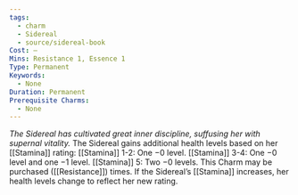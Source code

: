 ```yaml
---
tags:
  - charm
  - Sidereal
  - source/sidereal-book
Cost: —
Mins: Resistance 1, Essence 1
Type: Permanent
Keywords:
  - None
Duration: Permanent
Prerequisite Charms:
  - None
---
```

*The Sidereal has cultivated great inner discipline, suffusing her with supernal vitality.*
The Sidereal gains additional health levels based on her [[Stamina]] rating: [[Stamina]] 1-2: One −0 level. [[Stamina]] 3-4: One −0 level and one −1 level. [[Stamina]] 5: Two −0 levels. This Charm may be purchased ([[Resistance]]) times. If the Sidereal’s [[Stamina]] increases, her health levels change to reflect her new rating.